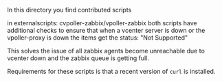 In this directory you find contributed scripts

in externalscripts: cvpoller-zabbix/vpoller-zabbix both scripts have additional checks
to ensure that when a vcenter server is down or the vpoller-proxy is down the items
get the status: "Not Supported"

This solves the issue of all zabbix agents become unreachable due to vcenter down and the
zabbix queue is getting full.

Requirements for these scripts is that a recent version of `curl` is installed.


